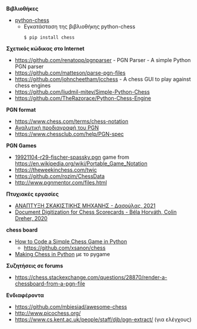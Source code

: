 **Βιβλιοθήκες**

* [python-chess](https://python-chess.readthedocs.io/en/latest/index.html)
  * Εγκατάσταση της βιβλιοθήκης python-chess
    ```
    $ pip install chess
    ```

**Σχετικός κώδικας στο Internet**

* https://github.com/renatopp/pgnparser - PGN Parser - A simple Python PGN parser
* https://github.com/matteson/parse-pgn-files 
* https://github.com/johncheetham/jcchess - A chess GUI to play against chess engines
* https://github.com/liudmil-mitev/Simple-Python-Chess
* https://github.com/TheRazorace/Python-Chess-Engine


**PGN format**

* https://www.chess.com/terms/chess-notation
* [Αναλυτική προδιαγραφή του PGN](http://www.saremba.de/chessgml/standards/pgn/pgn-complete.htm)
* https://www.chessclub.com/help/PGN-spec

**PGN Games**

* [19921104-r29-fischer-spassky.pgn](./game1.pgn) game from https://en.wikipedia.org/wiki/Portable_Game_Notation
* https://theweekinchess.com/twic
* https://github.com/rozim/ChessData
* http://www.pgnmentor.com/files.html

**Πτυχιακές εργασίες**

* [ΑΝΑΠΤΥΞΗ ΣΚΑΚΙΣΤΙΚΗΣ ΜΗΧΑΝΗΣ - Δασούλας, 2021](https://nemertes.library.upatras.gr/jspui/bitstream/10889/15302/1/%CE%94%CE%B9%CF%80%CE%BB%CF%89%CE%BC%CE%B1%CF%84%CE%B9%CE%BA%CE%AE%20%CE%95%CF%81%CE%B3%CE%B1%CF%83%CE%AF%CE%B1%20-%20%CE%94%CE%B1%CF%83%CE%BF%CF%8D%CE%BB%CE%B1%CF%82%20%CE%99%CF%89%CE%AC%CE%BD%CE%BD%CE%B7%CF%82.pdf)
* [Document Digitization for Chess Scorecards - Béla Horváth, Colin Dreher, 2020](https://www.zhaw.ch/storage/engineering/institute-zentren/cai/BA20_Digitization_of_Chess_Scorecards_Horvath_Dreher.pdf)

**chess board**

* [How to Code a Simple Chess Game in Python](https://medium.com/codex/how-to-code-a-simple-chess-game-in-python-9a9cb584f57)
  * https://github.com/xsanon/chess
* [Making Chess in Python](https://levelup.gitconnected.com/chess-python-ca4532c7f5a4) με το pygame

**Συζητήσεις σε forums**

* https://chess.stackexchange.com/questions/28870/render-a-chessboard-from-a-pgn-file


**Ενδιαφέροντα**

* https://github.com/mbiesiad/awesome-chess
* http://www.picochess.org/
* https://www.cs.kent.ac.uk/people/staff/djb/pgn-extract/ (για ελέγχους)


